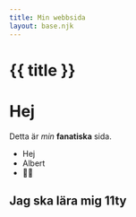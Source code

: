 ```yaml
---
title: Min webbsida
layout: base.njk
---
```


# {{ title }}

# Hej

Detta är *min* **fanatiska** sida.

* Hej 
* Albert
* 🐱‍💻

## Jag ska lära mig 11ty

